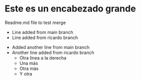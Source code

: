 # Este es un encabezado grande
Readme.md file to test merge

* Line added from main branch
* Line added from ricardo branch

- Added another line from main branch
- Another line added from ricardo branch
    - Otra línea a la derecha
    - Una más
    + Otra más
    + Y otra